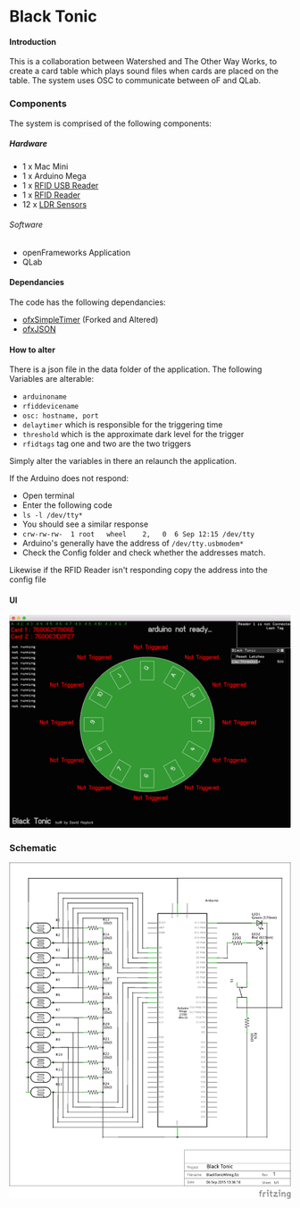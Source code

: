 Black Tonic
===

#### Introduction

This is a collaboration between Watershed and The Other Way Works, to create a card table which plays sound files when cards are placed on the table. The system uses OSC to communicate between oF and QLab.
### Components
The system is comprised of the following components:

##### Hardware
* 1 x Mac Mini
* 1 x Arduino Mega
* 1 x [RFID USB Reader](https://www.coolcomponents.co.uk/rfid-usb-reader.html?gclid=Cj0KEQjwyK-vBRCp4cymxermx-EBEiQATOQgh4K8bH5pXxSo0pucvdKxIaLxiuDYaz_oSJ8dV2An9VUaAgcc8P8HAQ)
* 1 x [RFID Reader](https://www.coolcomponents.co.uk/rfid-reader-id-20-125-khz.html)
* 12 x [LDR Sensors](http://oomlout.co.uk/collections/extra-pieces/products/photo-resistor-x5)

###### Software
* openFrameworks Application
* QLab

#### Dependancies

The code has the following dependancies:
* [ofxSimpleTimer](https://github.com/DHaylock/ofxSimpleTimer) (Forked and Altered)
* [ofxJSON](https://github.com/jefftimesten/ofxJSON)

#### How to alter
There is a json file in the data folder of the application.
The following Variables are alterable:
* ```arduinoname```
* ```rfiddevicename```
* ```osc: hostname, port```
* ```delaytimer``` which is responsible for the triggering time
* ```threshold``` which is the approximate dark level for the trigger
* ```rfidtags``` tag one and two are the two triggers

Simply alter the variables in there an relaunch the application.

If the Arduino does not respond:
* Open terminal
* Enter the following code
* ``` ls -l /dev/tty* ```
* You should see a similar response
* ``` crw-rw-rw-  1 root   wheel    2,   0  6 Sep 12:15 /dev/tty ```
* Arduino's generally have the address of ```/dev/tty.usbmodem*```
* Check the Config folder and check whether the addresses match.

Likewise if the RFID Reader isn't responding copy the address into the config file

#### UI
![UI](UI.png "UI")

### Schematic
![Schematic](BlackTonicWiring_schem.png "Schem")
